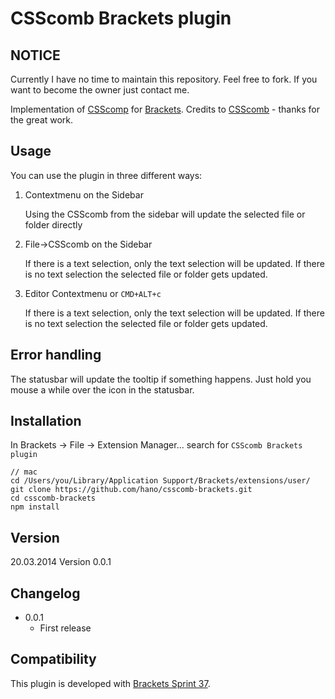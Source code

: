 # CSScomb Brackets plugin

## NOTICE
Currently I have no time to maintain this repository. Feel free to fork. If you want to become the owner just contact me.

Implementation of [CSScomp](https://github.com/csscomb/csscomb.js) for [Brackets](https://github.com/adobe/brackets). Credits to [CSScomb](https://github.com/csscomb) - thanks for the great work.

## Usage
You can use the plugin in three different ways:

1. Contextmenu on the Sidebar

	Using the CSScomb from the sidebar will update the selected file or folder directly

2. File->CSScomb on the Sidebar

	If there is a text selection, only the text selection will be updated. If there is no text selection the selected file or folder gets updated.

3. Editor Contextmenu or `CMD+ALT+c`

	If there is a text selection, only the text selection will be updated. If there is no text selection the selected file or folder gets updated.
	
## Error handling
The statusbar will update the tooltip if something happens. Just hold you mouse a while over the icon in the statusbar.

 
## Installation

In Brackets -> File -> Extension Manager... search for `CSScomb Brackets plugin`

```
// mac
cd /Users/you/Library/Application Support/Brackets/extensions/user/
git clone https://github.com/hano/csscomb-brackets.git
cd csscomb-brackets
npm install
```

## Version

20.03.2014 Version 0.0.1

## Changelog

- 0.0.1
    - First release

## Compatibility

This plugin is developed with [Brackets Sprint 37](https://github.com/adobe/brackets/releases/tag/sprint-37).
